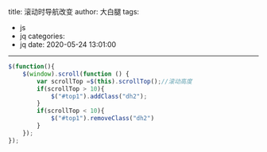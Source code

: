title: 滚动时导航改变
author: 大白腿
tags:
  - js
  - jq
categories:
  - jq
date: 2020-05-24 13:01:00
---
```js
$(function(){
    $(window).scroll(function () {
        var scrollTop =$(this).scrollTop();//滚动高度
        if(scrollTop > 10){
            $("#top1").addClass("dh2");
        }
        if(scrollTop < 10){
            $("#top1").removeClass("dh2")
        }
    });
});
```